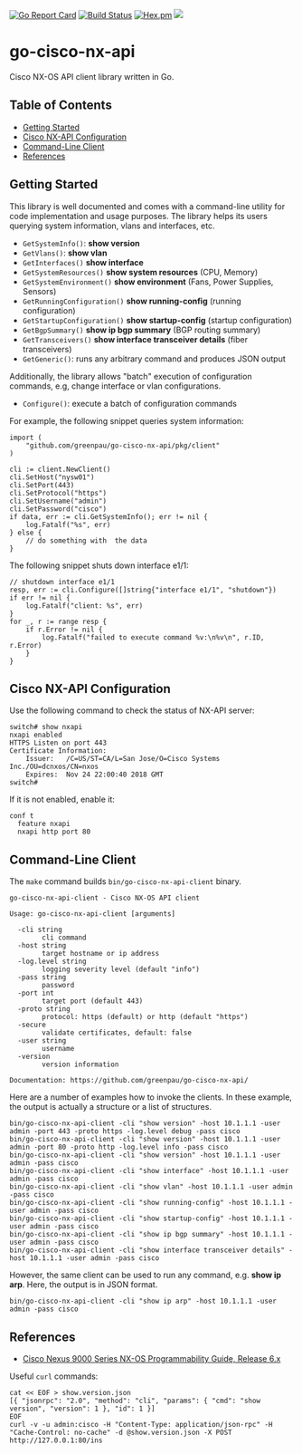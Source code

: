 [![Go Report Card](https://goreportcard.com/badge/github.com/greenpau/go-cisco-nx-api)](https://goreportcard.com/report/github.com/greenpau/go-cisco-nx-api) [![Build Status](https://travis-ci.org/greenpau/go-cisco-nx-api.svg?branch=master)](https://travis-ci.org/greenpau/go-cisco-nx-api) [![Hex.pm](https://img.shields.io/hexpm/l/plug.svg)](https://github.com/greenpau/go-cisco-nx-api) [![](https://godoc.org/github.com/greenpau/go-cisco-nx-api?status.svg)](http://godoc.org/github.com/greenpau/go-cisco-nx-api/pkg/client)

# go-cisco-nx-api

Cisco NX-OS API client library written in Go.

## Table of Contents

* [Getting Started](#getting-started)
* [Cisco NX-API Configuration](#cisco-nx-api-configuration)
* [Command-Line Client](#command-line-client)
* [References](#references)

## Getting Started

This library is well documented and comes with a command-line utility for code
implementation and usage purposes. The library helps its users querying system
information, vlans and interfaces, etc.

* `GetSystemInfo()`: **show version**
* `GetVlans()`: **show vlan**
* `GetInterfaces()` **show interface**
* `GetSystemResources()` **show system resources** (CPU, Memory)
* `GetSystemEnvironment()` **show environment** (Fans, Power Supplies, Sensors)
* `GetRunningConfiguration()` **show running-config** (running configuration)
* `GetStartupConfiguration()` **show startup-config** (startup configuration)
* `GetBgpSummary()` **show ip bgp summary** (BGP routing summary)
* `GetTransceivers()` **show interface transceiver details** (fiber transceivers)
* `GetGeneric()`: runs any arbitrary command and produces JSON output

Additionally, the library allows "batch" execution of configuration commands,
e.g, change interface or vlan configurations.

* `Configure()`: execute a batch of configuration commands

For example, the following snippet queries system information:

```golang
import (
    "github.com/greenpau/go-cisco-nx-api/pkg/client"
)

cli := client.NewClient()
cli.SetHost("nysw01")
cli.SetPort(443)
cli.SetProtocol("https")
cli.SetUsername("admin")
cli.SetPassword("cisco")
if data, err := cli.GetSystemInfo(); err != nil {
    log.Fatalf("%s", err)
} else {
    // do something with  the data
}
```

The following snippet shuts down interface e1/1:

```golang
// shutdown interface e1/1
resp, err := cli.Configure([]string{"interface e1/1", "shutdown"})
if err != nil {
    log.Fatalf("client: %s", err)
}
for _, r := range resp {
    if r.Error != nil {
        log.Fatalf("failed to execute command %v:\n%v\n", r.ID, r.Error)
    }
}

```

## Cisco NX-API Configuration

Use the following command to check the status of NX-API server:

```
switch# show nxapi
nxapi enabled
HTTPS Listen on port 443
Certificate Information:
    Issuer:   /C=US/ST=CA/L=San Jose/O=Cisco Systems Inc./OU=dcnxos/CN=nxos
    Expires:  Nov 24 22:00:40 2018 GMT
switch#
```

If it is not enabled, enable it:

```
conf t
  feature nxapi
  nxapi http port 80
```

## Command-Line Client

The `make` command builds `bin/go-cisco-nx-api-client` binary.

```
go-cisco-nx-api-client - Cisco NX-OS API client

Usage: go-cisco-nx-api-client [arguments]

  -cli string
        cli command
  -host string
        target hostname or ip address
  -log.level string
        logging severity level (default "info")
  -pass string
        password
  -port int
        target port (default 443)
  -proto string
        protocol: https (default) or http (default "https")
  -secure
        validate certificates, default: false
  -user string
        username
  -version
        version information

Documentation: https://github.com/greenpau/go-cisco-nx-api/
```

Here are a number of examples how to invoke the clients. In these example,
the output is actually a structure or a list of structures.

```
bin/go-cisco-nx-api-client -cli "show version" -host 10.1.1.1 -user admin -port 443 -proto https -log.level debug -pass cisco
bin/go-cisco-nx-api-client -cli "show version" -host 10.1.1.1 -user admin -port 80 -proto http -log.level info -pass cisco
bin/go-cisco-nx-api-client -cli "show version" -host 10.1.1.1 -user admin -pass cisco
bin/go-cisco-nx-api-client -cli "show interface" -host 10.1.1.1 -user admin -pass cisco
bin/go-cisco-nx-api-client -cli "show vlan" -host 10.1.1.1 -user admin -pass cisco
bin/go-cisco-nx-api-client -cli "show running-config" -host 10.1.1.1 -user admin -pass cisco
bin/go-cisco-nx-api-client -cli "show startup-config" -host 10.1.1.1 -user admin -pass cisco
bin/go-cisco-nx-api-client -cli "show ip bgp summary" -host 10.1.1.1 -user admin -pass cisco
bin/go-cisco-nx-api-client -cli "show interface transceiver details" -host 10.1.1.1 -user admin -pass cisco
```

However, the same client can be used to run any command, e.g. **show ip arp**.
Here, the output is in JSON format.

```
bin/go-cisco-nx-api-client -cli "show ip arp" -host 10.1.1.1 -user admin -pass cisco
```

## References

* [Cisco Nexus 9000 Series NX-OS Programmability Guide, Release 6.x](https://www.cisco.com/c/en/us/td/docs/switches/datacenter/nexus9000/sw/6-x/programmability/guide/b_Cisco_Nexus_9000_Series_NX-OS_Programmability_Guide/b_Cisco_Nexus_9000_Series_NX-OS_Programmability_Guide_chapter_011.html)

Useful `curl` commands:

```
cat << EOF > show.version.json
[{ "jsonrpc": "2.0", "method": "cli", "params": { "cmd": "show version", "version": 1 }, "id": 1 }]
EOF
curl -v -u admin:cisco -H "Content-Type: application/json-rpc" -H "Cache-Control: no-cache" -d @show.version.json -X POST http://127.0.0.1:80/ins
```
